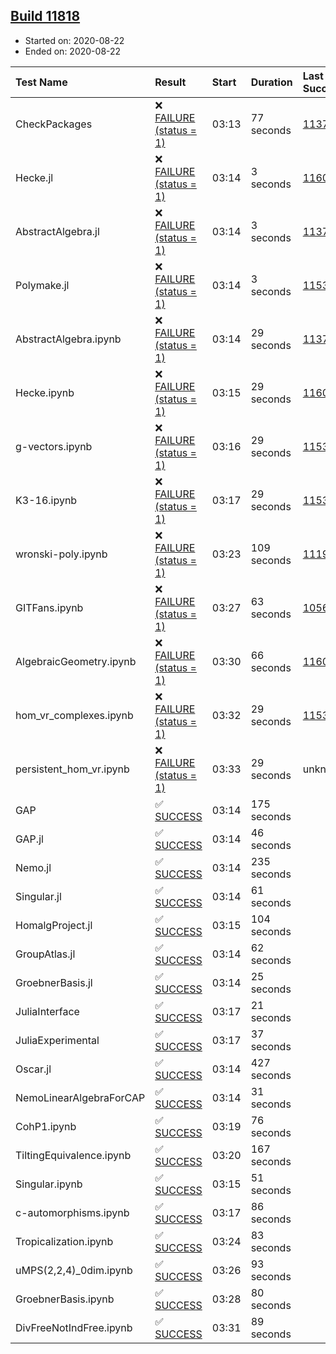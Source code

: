 ## [Build 11818](https://oscarci.mathematik.uni-kl.de/job/oscar/11818/)

* Started on: 2020-08-22
* Ended on: 2020-08-22

| Test Name    | Result | Start | Duration | Last Success | First Failure |
|:-------------|:-------|:------|:---------|:-------------|:--------------|
| CheckPackages | ❌ [FAILURE (status = 1)](https://oscarci.mathematik.uni-kl.de/job/oscar/11818/artifact/logs/build-11818/CheckPackages.log) | 03:13 | 77 seconds | [11376](https://oscarci.mathematik.uni-kl.de/job/oscar/11376/) | [11377](https://oscarci.mathematik.uni-kl.de/job/oscar/11377/) |
| Hecke.jl | ❌ [FAILURE (status = 1)](https://oscarci.mathematik.uni-kl.de/job/oscar/11818/artifact/logs/build-11818/Hecke.jl.log) | 03:14 | 3 seconds | [11602](https://oscarci.mathematik.uni-kl.de/job/oscar/11602/) | [11603](https://oscarci.mathematik.uni-kl.de/job/oscar/11603/) |
| AbstractAlgebra.jl | ❌ [FAILURE (status = 1)](https://oscarci.mathematik.uni-kl.de/job/oscar/11818/artifact/logs/build-11818/AbstractAlgebra.jl.log) | 03:14 | 3 seconds | [11376](https://oscarci.mathematik.uni-kl.de/job/oscar/11376/) | [11377](https://oscarci.mathematik.uni-kl.de/job/oscar/11377/) |
| Polymake.jl | ❌ [FAILURE (status = 1)](https://oscarci.mathematik.uni-kl.de/job/oscar/11818/artifact/logs/build-11818/Polymake.jl.log) | 03:14 | 3 seconds | [11532](https://oscarci.mathematik.uni-kl.de/job/oscar/11532/) | [11533](https://oscarci.mathematik.uni-kl.de/job/oscar/11533/) |
| AbstractAlgebra.ipynb | ❌ [FAILURE (status = 1)](https://oscarci.mathematik.uni-kl.de/job/oscar/11818/artifact/logs/build-11818/AbstractAlgebra.ipynb.log) | 03:14 | 29 seconds | [11376](https://oscarci.mathematik.uni-kl.de/job/oscar/11376/) | [11377](https://oscarci.mathematik.uni-kl.de/job/oscar/11377/) |
| Hecke.ipynb | ❌ [FAILURE (status = 1)](https://oscarci.mathematik.uni-kl.de/job/oscar/11818/artifact/logs/build-11818/Hecke.ipynb.log) | 03:15 | 29 seconds | [11602](https://oscarci.mathematik.uni-kl.de/job/oscar/11602/) | [11603](https://oscarci.mathematik.uni-kl.de/job/oscar/11603/) |
| g-vectors.ipynb | ❌ [FAILURE (status = 1)](https://oscarci.mathematik.uni-kl.de/job/oscar/11818/artifact/logs/build-11818/g-vectors.ipynb.log) | 03:16 | 29 seconds | [11532](https://oscarci.mathematik.uni-kl.de/job/oscar/11532/) | [11533](https://oscarci.mathematik.uni-kl.de/job/oscar/11533/) |
| K3-16.ipynb | ❌ [FAILURE (status = 1)](https://oscarci.mathematik.uni-kl.de/job/oscar/11818/artifact/logs/build-11818/K3-16.ipynb.log) | 03:17 | 29 seconds | [11532](https://oscarci.mathematik.uni-kl.de/job/oscar/11532/) | [11533](https://oscarci.mathematik.uni-kl.de/job/oscar/11533/) |
| wronski-poly.ipynb | ❌ [FAILURE (status = 1)](https://oscarci.mathematik.uni-kl.de/job/oscar/11818/artifact/logs/build-11818/wronski-poly.ipynb.log) | 03:23 | 109 seconds | [11192](https://oscarci.mathematik.uni-kl.de/job/oscar/11192/) | [11193](https://oscarci.mathematik.uni-kl.de/job/oscar/11193/) |
| GITFans.ipynb | ❌ [FAILURE (status = 1)](https://oscarci.mathematik.uni-kl.de/job/oscar/11818/artifact/logs/build-11818/GITFans.ipynb.log) | 03:27 | 63 seconds | [10566](https://oscarci.mathematik.uni-kl.de/job/oscar/10566/) | [10567](https://oscarci.mathematik.uni-kl.de/job/oscar/10567/) |
| AlgebraicGeometry.ipynb | ❌ [FAILURE (status = 1)](https://oscarci.mathematik.uni-kl.de/job/oscar/11818/artifact/logs/build-11818/AlgebraicGeometry.ipynb.log) | 03:30 | 66 seconds | [11602](https://oscarci.mathematik.uni-kl.de/job/oscar/11602/) | [11603](https://oscarci.mathematik.uni-kl.de/job/oscar/11603/) |
| hom_vr_complexes.ipynb | ❌ [FAILURE (status = 1)](https://oscarci.mathematik.uni-kl.de/job/oscar/11818/artifact/logs/build-11818/hom_vr_complexes.ipynb.log) | 03:32 | 29 seconds | [11532](https://oscarci.mathematik.uni-kl.de/job/oscar/11532/) | [11533](https://oscarci.mathematik.uni-kl.de/job/oscar/11533/) |
| persistent_hom_vr.ipynb | ❌ [FAILURE (status = 1)](https://oscarci.mathematik.uni-kl.de/job/oscar/11818/artifact/logs/build-11818/persistent_hom_vr.ipynb.log) | 03:33 | 29 seconds | unknown | unknown |
| GAP | ✅ [SUCCESS](https://oscarci.mathematik.uni-kl.de/job/oscar/11818/artifact/logs/build-11818/GAP.log) | 03:14 | 175 seconds |  |  |
| GAP.jl | ✅ [SUCCESS](https://oscarci.mathematik.uni-kl.de/job/oscar/11818/artifact/logs/build-11818/GAP.jl.log) | 03:14 | 46 seconds |  |  |
| Nemo.jl | ✅ [SUCCESS](https://oscarci.mathematik.uni-kl.de/job/oscar/11818/artifact/logs/build-11818/Nemo.jl.log) | 03:14 | 235 seconds |  |  |
| Singular.jl | ✅ [SUCCESS](https://oscarci.mathematik.uni-kl.de/job/oscar/11818/artifact/logs/build-11818/Singular.jl.log) | 03:14 | 61 seconds |  |  |
| HomalgProject.jl | ✅ [SUCCESS](https://oscarci.mathematik.uni-kl.de/job/oscar/11818/artifact/logs/build-11818/HomalgProject.jl.log) | 03:15 | 104 seconds |  |  |
| GroupAtlas.jl | ✅ [SUCCESS](https://oscarci.mathematik.uni-kl.de/job/oscar/11818/artifact/logs/build-11818/GroupAtlas.jl.log) | 03:14 | 62 seconds |  |  |
| GroebnerBasis.jl | ✅ [SUCCESS](https://oscarci.mathematik.uni-kl.de/job/oscar/11818/artifact/logs/build-11818/GroebnerBasis.jl.log) | 03:14 | 25 seconds |  |  |
| JuliaInterface | ✅ [SUCCESS](https://oscarci.mathematik.uni-kl.de/job/oscar/11818/artifact/logs/build-11818/JuliaInterface.log) | 03:17 | 21 seconds |  |  |
| JuliaExperimental | ✅ [SUCCESS](https://oscarci.mathematik.uni-kl.de/job/oscar/11818/artifact/logs/build-11818/JuliaExperimental.log) | 03:17 | 37 seconds |  |  |
| Oscar.jl | ✅ [SUCCESS](https://oscarci.mathematik.uni-kl.de/job/oscar/11818/artifact/logs/build-11818/Oscar.jl.log) | 03:14 | 427 seconds |  |  |
| NemoLinearAlgebraForCAP | ✅ [SUCCESS](https://oscarci.mathematik.uni-kl.de/job/oscar/11818/artifact/logs/build-11818/NemoLinearAlgebraForCAP.log) | 03:14 | 31 seconds |  |  |
| CohP1.ipynb | ✅ [SUCCESS](https://oscarci.mathematik.uni-kl.de/job/oscar/11818/artifact/logs/build-11818/CohP1.ipynb.log) | 03:19 | 76 seconds |  |  |
| TiltingEquivalence.ipynb | ✅ [SUCCESS](https://oscarci.mathematik.uni-kl.de/job/oscar/11818/artifact/logs/build-11818/TiltingEquivalence.ipynb.log) | 03:20 | 167 seconds |  |  |
| Singular.ipynb | ✅ [SUCCESS](https://oscarci.mathematik.uni-kl.de/job/oscar/11818/artifact/logs/build-11818/Singular.ipynb.log) | 03:15 | 51 seconds |  |  |
| c-automorphisms.ipynb | ✅ [SUCCESS](https://oscarci.mathematik.uni-kl.de/job/oscar/11818/artifact/logs/build-11818/c-automorphisms.ipynb.log) | 03:17 | 86 seconds |  |  |
| Tropicalization.ipynb | ✅ [SUCCESS](https://oscarci.mathematik.uni-kl.de/job/oscar/11818/artifact/logs/build-11818/Tropicalization.ipynb.log) | 03:24 | 83 seconds |  |  |
| uMPS(2,2,4)_0dim.ipynb | ✅ [SUCCESS](https://oscarci.mathematik.uni-kl.de/job/oscar/11818/artifact/logs/build-11818/uMPS-2-2-4-_0dim.ipynb.log) | 03:26 | 93 seconds |  |  |
| GroebnerBasis.ipynb | ✅ [SUCCESS](https://oscarci.mathematik.uni-kl.de/job/oscar/11818/artifact/logs/build-11818/GroebnerBasis.ipynb.log) | 03:28 | 80 seconds |  |  |
| DivFreeNotIndFree.ipynb | ✅ [SUCCESS](https://oscarci.mathematik.uni-kl.de/job/oscar/11818/artifact/logs/build-11818/DivFreeNotIndFree.ipynb.log) | 03:31 | 89 seconds |  |  |
